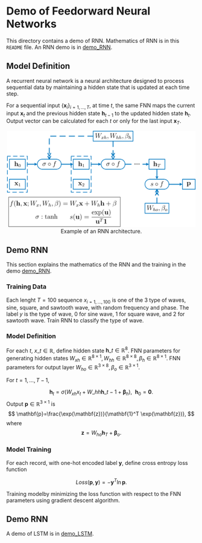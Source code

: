 # Demo of Feedorward Neural Networks

This directory contains a demo of RNN. Mathematics of RNN is in this `README` file. An RNN demo is 
in [demo_RNN](./demo_RNN.ipynb).

## Model Definition
A recurrent neural network is a neural architecture designed to process sequential data by maintaining a hidden 
state that is updated at each time step.

For a sequential input $\{\mathbf{x}_i\}_{i=1,\dots,T}$, at time $t$, the same FNN maps the current 
input $\mathbf{x}_t$ and the previous hidden state $\mathbf{h}_{t-1}$ to the updated hidden state $\mathbf{h}_t$. 
Output vector can be calculated for each $t$ or only for the last input $\mathbf{x}_T$.


<div align="center">
  <img src="images/RNN_example.png" alt="Alt text" width="500">
    <figcaption>Example of an RNN architecture.</figcaption>
</div>

## Demo RNN
This section explains the mathematics of the RNN and the training in the demo [demo_RNN](./demo_RNN.ipynb).

### Training Data
Each lenght $T=100$ sequence $x_{i=1,\dots,100}$ is one of the 3 type of waves, sine, square, and sawtooth wave, with random frequency and phase.
The label $y$ is the type of wave, 0 for sine wave, 1 for square wave, and 2 for sawtooth wave. Train RNN to classify the type of wave.

### Model Definition
For each $t$, $x\_t\in\mathbb{R}$, define hidden state ${\mathbf{h}}\_t \in \mathbb{R}^{8}$. FNN parameters for generating hidden states 
$W_{xh}\in\mathbb{R}^{8\times 1}, W_{hh}\in\mathbb{R}^{8\times 8}, \beta_{h}\in\mathbb{R}^{8\times 1}$.
FNN parameters for output layer $W_{ho}\in\mathbb{R}^{3\times 8}, \beta_{o}\in\mathbb{R}^{3\times 1}$.

For $t=1,\dots,T-1$,

$$
\mathbf{h}_t = \sigma(W_{xh}x_t + W\_{hh}\mathbf{h}\_{t-1} + \mathbf{\beta}_h),\ \ \mathbf{h}_0=\mathbf{0}.
$$
Output $\mathbf{p}\in\mathbb{R}^{3\times 1}$ is
$$
\mathbf{p}=\frac{\exp(\mathbf{z})}{\mathbf{1}^T \exp(\mathbf{z})},
$$
where
$$
\mathbf{z} = W_{ho}\mathbf{h}_{T} + \mathbf{\beta}_o.
$$

### Model Training
For each record, with one-hot encoded label $\mathbf{y}$, define cross entropy loss function

$$
Loss(\mathbf{p},\mathbf{y}) = -\mathbf{y}^T \ln \mathbf{p}.  
$$

Training modelby minimizing the loss function with respect to the FNN parameters using gradient descent algorithm.

## Demo RNN
A demo of LSTM is in [demo_LSTM](./demo_LSTM.ipynb).

